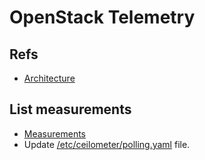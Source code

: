 # OpenStack Telemetry

## Refs

- [Architecture](https://docs.openstack.org/ceilometer/queens/contributor/architecture.html)

## List measurements

- [Measurements](https://docs.openstack.org/ceilometer/latest/admin/telemetry-measurements.html#load-balancer-as-a-service-lbaas-v2)
- Update [/etc/ceilometer/polling.yaml](https://github.com/openstack/ceilometer/blob/master/etc/ceilometer/polling.yaml) file.
